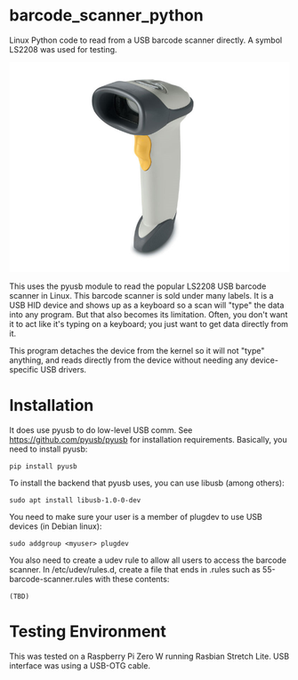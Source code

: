 # barcode_scanner_python
Linux Python code to read from a USB barcode scanner directly. A symbol LS2208 was used for testing.

![LS2208 Barcode Scanner](Symbol%20LS2208%20Barcode%20Scanner.png "Symbol LS2208 Barcode Scanner")

This uses the pyusb module to read the popular LS2208 USB barcode 
scanner in Linux. This barcode scanner is sold under many labels. It
is a USB HID device and shows up as a keyboard so a scan will "type"
the data into any program. But that also becomes its limitation. Often,
you don't want it to act like it's typing on a keyboard; you just want
to get data directly from it.

This program detaches the device from the kernel so it will not "type"
anything, and reads directly from the device without needing any device-
specific USB drivers.

# Installation
It does use pyusb to do low-level USB comm. See 
https://github.com/pyusb/pyusb for installation requirements. Basically, 
you need to install pyusb:

    pip install pyusb

To install the backend that pyusb uses, you can use libusb (among
others):

    sudo apt install libusb-1.0-0-dev
    
You need to make sure your user is a member of plugdev to use USB 
devices (in Debian linux):

    sudo addgroup <myuser> plugdev
    
You also need to create a udev rule to allow all users to access the
barcode scanner. In /etc/udev/rules.d, create a file that ends in .rules
such as 55-barcode-scanner.rules with these contents:

    (TBD)
    
# Testing Environment
This was tested on a Raspberry Pi Zero W running Rasbian Stretch Lite. USB interface was using a USB-OTG cable.
